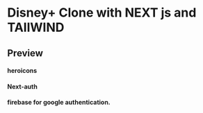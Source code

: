 # Disney+ Clone with NEXT js and TAIlWIND

## Preview

#### heroicons

#### Next-auth

#### firebase for google authentication.
